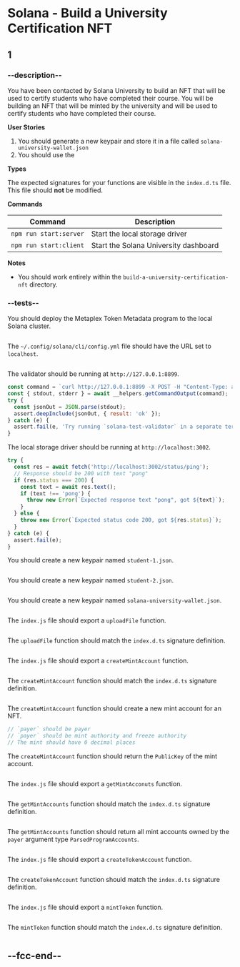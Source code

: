 # Solana - Build a University Certification NFT

## 1

### --description--

You have been contacted by Solana University to build an NFT that will be used to certify students who have completed their course. You will be building an NFT that will be minted by the university and will be used to certify students who have completed their course.

**User Stories**

1. You should generate a new keypair and store it in a file called `solana-university-wallet.json`
2. You should use the

**Types**

The expected signatures for your functions are visible in the `index.d.ts` file. This file should **not** be modified.

**Commands**

| Command                | Description                           |
| ---------------------- | ------------------------------------- |
| `npm run start:server` | Start the local storage driver        |
| `npm run start:client` | Start the Solana University dashboard |

**Notes**

- You should work entirely within the `build-a-university-certification-nft` directory.

### --tests--

You should deploy the Metaplex Token Metadata program to the local Solana cluster.

```js

```

The `~/.config/solana/cli/config.yml` file should have the URL set to `localhost`.

```js

```

The validator should be running at `http://127.0.0.1:8899`.

```js
const command = `curl http://127.0.0.1:8899 -X POST -H "Content-Type: application/json" -d '{"jsonrpc":"2.0","id":1, "method":"getHealth"}'`;
const { stdout, stderr } = await __helpers.getCommandOutput(command);
try {
  const jsonOut = JSON.parse(stdout);
  assert.deepInclude(jsonOut, { result: 'ok' });
} catch (e) {
  assert.fail(e, 'Try running `solana-test-validator` in a separate terminal');
}
```

The local storage driver should be running at `http://localhost:3002`.

```js
try {
  const res = await fetch('http://localhost:3002/status/ping');
  // Response should be 200 with text "pong"
  if (res.status === 200) {
    const text = await res.text();
    if (text !== 'pong') {
      throw new Error(`Expected response text "pong", got ${text}`);
    }
  } else {
    throw new Error(`Expected status code 200, got ${res.status}`);
  }
} catch (e) {
  assert.fail(e);
}
```

You should create a new keypair named `student-1.json`.

```js

```

You should create a new keypair named `student-2.json`.

```js

```

You should create a new keypair named `solana-university-wallet.json`.

```js

```

The `index.js` file should export a `uploadFile` function.

```js

```

The `uploadFile` function should match the `index.d.ts` signature definition.

```js

```

The `index.js` file should export a `createMintAccount` function.

```js

```

The `createMintAccount` function should match the `index.d.ts` signature definition.

```js

```

The `createMintAccount` function should create a new mint account for an NFT.

```js
// `payer` should be payer
// `payer` should be mint authority and freeze authority
// The mint should have 0 decimal places
```

The `createMintAccount` function should return the `PublicKey` of the mint account.

```js

```

The `index.js` file should export a `getMintAcconuts` function.

```js

```

The `getMintAccounts` function should match the `index.d.ts` signature definition.

```js

```

The `getMintAccounts` function should return all mint accounts owned by the `payer` argument type `ParsedProgramAccounts`.

```js

```

The `index.js` file should export a `createTokenAccount` function.

```js

```

The `createTokenAccount` function should match the `index.d.ts` signature definition.

```js

```

The `index.js` file should export a `mintToken` function.

```js

```

The `mintToken` function should match the `index.d.ts` signature definition.

```js

```

## --fcc-end--

